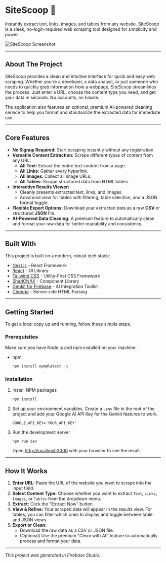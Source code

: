 # SiteScoop 🚀

Instantly extract text, links, images, and tables from any website. SiteScoop is a sleek, no-login-required web scraping tool designed for simplicity and power.

<img src="https://placehold.co/800x450.png" alt="SiteScoop Screenshot" data-ai-hint="app screenshot" />

---

## About The Project

SiteScoop provides a clean and intuitive interface for quick and easy web scraping. Whether you're a developer, a data analyst, or just someone who needs to quickly grab information from a webpage, SiteScoop streamlines the process. Just enter a URL, choose the content type you need, and get your data in seconds. No accounts, no hassle.

The application also features an optional, premium AI-powered cleaning service to help you format and standardize the extracted data for immediate use.

---

## Core Features

*   **No Signup Required:** Start scraping instantly without any registration.
*   **Versatile Content Extraction:** Scrape different types of content from any URL:
    *   **All Text:** Extract the entire text content from a page.
    *   **All Links:** Gather every hyperlink.
    *   **All Images:** Collect all image URLs.
    *   **All Tables:** Scrape structured data from HTML tables.
*   **Interactive Results Viewer:**
    *   Cleanly presents extracted text, links, and images.
    *   Advanced view for tables with filtering, table selection, and a JSON format toggle.
*   **Flexible Export Options:** Download your extracted data as a raw **CSV** or structured **JSON** file.
*   **AI-Powered Data Cleaning:** A premium feature to automatically clean and format your raw data for better readability and consistency.

---

## Built With

This project is built on a modern, robust tech stack:

*   [Next.js](https://nextjs.org/) - React Framework
*   [React](https://reactjs.org/) - UI Library
*   [Tailwind CSS](https://tailwindcss.com/) - Utility-First CSS Framework
*   [ShadCN/UI](https://ui.shadcn.com/) - Component Library
*   [Genkit for Firebase](https://firebase.google.com/docs/genkit) - AI Integration Toolkit
*   [Cheerio](https://cheerio.js.org/) - Server-side HTML Parsing

---

## Getting Started

To get a local copy up and running, follow these simple steps.

### Prerequisites

Make sure you have Node.js and npm installed on your machine.
*   npm
    ```sh
    npm install npm@latest -g
    ```

### Installation

1.  Install NPM packages
    ```sh
    npm install
    ```
2.  Set up your environment variables. Create a `.env` file in the root of the project and add your Google AI API Key for the Genkit features to work.
    ```env
    GOOGLE_API_KEY='YOUR_API_KEY'
    ```
3.  Run the development server
    ```sh
    npm run dev
    ```
    Open [http://localhost:3000](http://localhost:3000) with your browser to see the result.

---
## How It Works

1.  **Enter URL:** Paste the URL of the website you want to scrape into the input field.
2.  **Select Content Type:** Choose whether you want to extract `Text`, `Links`, `Images`, or `Tables` from the dropdown menu.
3.  **Extract:** Click the "Extract Now" button.
4.  **View & Refine:** Your scraped data will appear in the results view. For tables, you can filter which ones to display and toggle between table and JSON views.
5.  **Export or Clean:**
    *   Download the raw data as a CSV or JSON file.
    *   (Optional) Use the premium "Clean with AI" feature to automatically process and format your data.

---

*This project was generated in Firebase Studio.*
